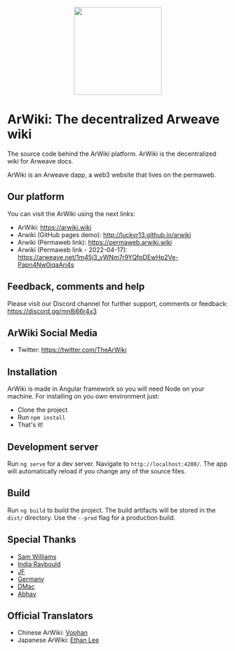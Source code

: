 <p align="center">
  <img src="https://arweave.net/bmEOxcJ8s871m6CZxnXGhuhYtroRZrwb9GgBuABGVTE" width="200">
</p>

# ArWiki: The decentralized Arweave wiki
The source code behind the ArWiki platform. ArWiki is the decentralized wiki for Arweave docs.

ArWiki is an Arweave dapp, a web3 website that lives on the permaweb.

## Our platform
You can visit the ArWiki using the next links: 

- ArWiki: https://arwiki.wiki
- Arwiki (GitHub pages demo): http://luckyr13.github.io/arwiki
- Arwiki (Permaweb link): https://permaweb.arwiki.wiki
- Arwiki (Permaweb link - 2022-04-17): https://arweave.net/1m45j3_yWNm7r9YQfpDEwHp2Ve-Papn4Nw0iqaAri4s

## Feedback, comments and help

Please visit our Discord channel for further support, comments or feedback: https://discord.gg/mn8j66r4x3

## ArWiki Social Media
- Twitter: https://twitter.com/TheArWiki

## Installation
ArWiki is made in Angular framework so you will need Node on your machine. For installing on you own environment just:

- Clone the project
- Run `npm install`
- That's it!

## Development server

Run `ng serve` for a dev server. Navigate to `http://localhost:4200/`. The app will automatically reload if you change any of the source files.


## Build

Run `ng build` to build the project. The build artifacts will be stored in the `dist/` directory. Use the `--prod` flag for a production build.

## Special Thanks

- [Sam Williams](https://twitter.com/samecwilliams)
- [India Raybould](https://twitter.com/indiaraybould)
- [JF](https://github.com/jfbeats)
- [Germany](https://github.com/jeremybeal11)
- [DMac](https://github.com/DanMacDonald)
- [Abhav](https://twitter.com/abhav_k)

## Official Translators
- Chinese ArWiki: [Vophan](https://github.com/skyf0cker)
- Japanese ArWiki: [Ethan Lee](https://twitter.com/eungholee27)
